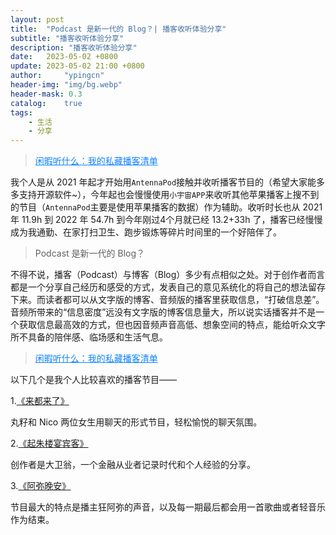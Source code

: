 ```yaml
---
layout: post
title:  "Podcast 是新一代的 Blog？| 播客收听体验分享"
subtitle: "播客收听体验分享"
description: "播客收听体验分享"
date:   2023-05-02 +0800
update: 2023-05-02 21:00 +0800
author:     "ypingcn"
header-img: "img/bg.webp"
header-mask: 0.3
catalog:    true
tags:
    - 生活
    - 分享
---
```


> <a target="_blank" href="https://ypingcn.com/article/podcast.html" style="color: #0c82ff;">闲暇听什么：我的私藏播客清单</a>

我个人是从 2021 年起才开始用```AntennaPod```接触并收听播客节目的（希望大家能多多支持开源软件~），今年起也会慢慢使用```小宇宙APP```来收听其他苹果播客上搜不到的节目（```AntennaPod```主要是使用苹果播客的数据）作为辅助。收听时长也从 2021 年 11.9h 到 2022 年 54.7h 到今年刚过4个月就已经 13.2+33h 了，播客已经慢慢成为我通勤、在家打扫卫生、跑步锻炼等碎片时间里的一个好陪伴了。

> Podcast 是新一代的 Blog？

不得不说，播客（Podcast）与博客（Blog）多少有点相似之处。对于创作者而言都是一个分享自己经历和感受的方式，发表自己的意见系统化的将自己的想法留存下来。而读者都可以从文字版的博客、音频版的播客里获取信息，“打破信息差”。音频所带来的“信息密度”远没有文字版的博客信息量大，所以说实话播客并不是一个获取信息最高效的方式，但也因音频声音高低、想象空间的特点，能给听众文字所不具备的陪伴感、临场感和生活气息。

> <a target="_blank" href="https://ypingcn.com/article/podcast.html" style="color: #0c82ff;">闲暇听什么：我的私藏播客清单</a>

以下几个是我个人比较喜欢的播客节目——

1.<a target="_blank" rel="noopener nofollow" href="https://www.xiaoyuzhoufm.com/podcast/5ebcf445418a84a046c2e26d">《来都来了》</a>

丸籽和 Nico 两位女生用聊天的形式节目，轻松愉悦的聊天氛围。

2.<a target="_blank" rel="noopener nofollow" href="https://www.xiaoyuzhoufm.com/podcast/61dd99a47b29652ff572257b">《起朱楼宴宾客》</a>

创作者是大卫翁，一个金融从业者记录时代和个人经验的分享。

3.<a target="_blank" rel="noopener nofollow" href="https://www.xiaoyuzhoufm.com/podcast/6159297f8b734da17cbfe472">《阿弥晚安》</a>

节目最大的特点是播主狂阿弥的声音，以及每一期最后都会用一首歌曲或者轻音乐作为结束。